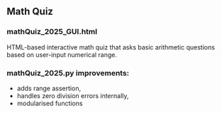 ## Math Quiz
### mathQuiz_2025_GUI.html
HTML-based interactive math quiz that asks basic arithmetic questions based on user-input numerical range.
### mathQuiz_2025.py improvements:
- adds range assertion, 
- handles zero division errors internally, 
- modularised functions
